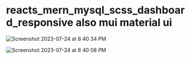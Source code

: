 # reacts_mern_mysql_scss_dashboard_responsive   also mui  material ui

![Screenshot 2023-07-24 at 8 40 34 PM](https://github.com/jamesavakian62/reacts_mern_mysql_scss_dashboard_responsive/assets/92414210/d04dc1ac-adcd-45b0-ac7e-ce93546e17c9)

![Screenshot 2023-07-24 at 8 40 08 PM](https://github.com/jamesavakian62/reacts_mern_mysql_scss_dashboard_responsive/assets/92414210/48f73b58-9d96-4c21-8b93-80439c75f033)
